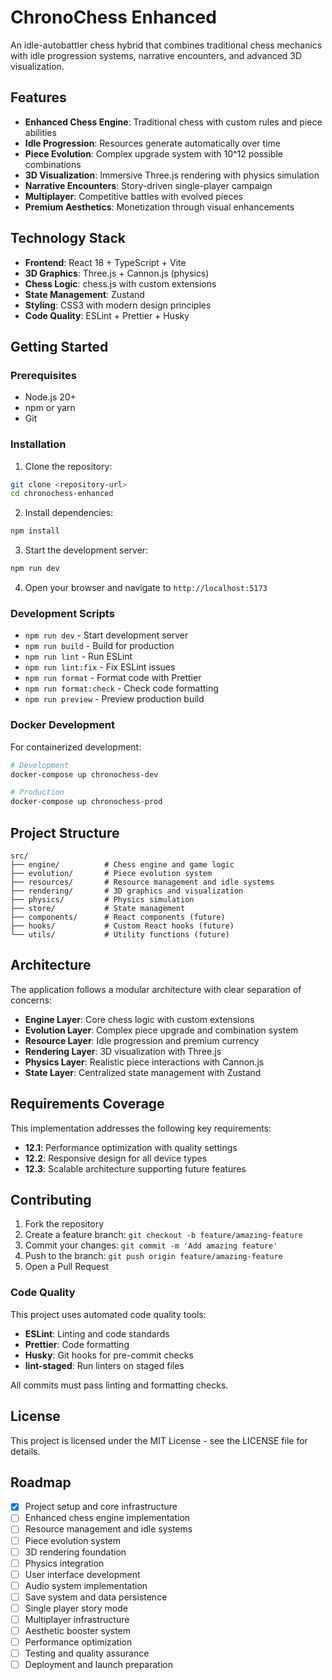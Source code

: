 # ChronoChess Enhanced

An idle-autobattler chess hybrid that combines traditional chess mechanics with idle progression systems, narrative encounters, and advanced 3D visualization.

## Features

- **Enhanced Chess Engine**: Traditional chess with custom rules and piece abilities
- **Idle Progression**: Resources generate automatically over time
- **Piece Evolution**: Complex upgrade system with 10^12 possible combinations
- **3D Visualization**: Immersive Three.js rendering with physics simulation
- **Narrative Encounters**: Story-driven single-player campaign
- **Multiplayer**: Competitive battles with evolved pieces
- **Premium Aesthetics**: Monetization through visual enhancements

## Technology Stack

- **Frontend**: React 18 + TypeScript + Vite
- **3D Graphics**: Three.js + Cannon.js (physics)
- **Chess Logic**: chess.js with custom extensions
- **State Management**: Zustand
- **Styling**: CSS3 with modern design principles
- **Code Quality**: ESLint + Prettier + Husky

## Getting Started

### Prerequisites

- Node.js 20+
- npm or yarn
- Git

### Installation

1. Clone the repository:

```bash
git clone <repository-url>
cd chronochess-enhanced
```

2. Install dependencies:

```bash
npm install
```

3. Start the development server:

```bash
npm run dev
```

4. Open your browser and navigate to `http://localhost:5173`

### Development Scripts

- `npm run dev` - Start development server
- `npm run build` - Build for production
- `npm run lint` - Run ESLint
- `npm run lint:fix` - Fix ESLint issues
- `npm run format` - Format code with Prettier
- `npm run format:check` - Check code formatting
- `npm run preview` - Preview production build

### Docker Development

For containerized development:

```bash
# Development
docker-compose up chronochess-dev

# Production
docker-compose up chronochess-prod
```

## Project Structure

```
src/
├── engine/          # Chess engine and game logic
├── evolution/       # Piece evolution system
├── resources/       # Resource management and idle systems
├── rendering/       # 3D graphics and visualization
├── physics/         # Physics simulation
├── store/           # State management
├── components/      # React components (future)
├── hooks/           # Custom React hooks (future)
└── utils/           # Utility functions (future)
```

## Architecture

The application follows a modular architecture with clear separation of concerns:

- **Engine Layer**: Core chess logic with custom extensions
- **Evolution Layer**: Complex piece upgrade and combination system
- **Resource Layer**: Idle progression and premium currency
- **Rendering Layer**: 3D visualization with Three.js
- **Physics Layer**: Realistic piece interactions with Cannon.js
- **State Layer**: Centralized state management with Zustand

## Requirements Coverage

This implementation addresses the following key requirements:

- **12.1**: Performance optimization with quality settings
- **12.2**: Responsive design for all device types
- **12.3**: Scalable architecture supporting future features

## Contributing

1. Fork the repository
2. Create a feature branch: `git checkout -b feature/amazing-feature`
3. Commit your changes: `git commit -m 'Add amazing feature'`
4. Push to the branch: `git push origin feature/amazing-feature`
5. Open a Pull Request

### Code Quality

This project uses automated code quality tools:

- **ESLint**: Linting and code standards
- **Prettier**: Code formatting
- **Husky**: Git hooks for pre-commit checks
- **lint-staged**: Run linters on staged files

All commits must pass linting and formatting checks.

## License

This project is licensed under the MIT License - see the LICENSE file for details.

## Roadmap

- [x] Project setup and core infrastructure
- [ ] Enhanced chess engine implementation
- [ ] Resource management and idle systems
- [ ] Piece evolution system
- [ ] 3D rendering foundation
- [ ] Physics integration
- [ ] User interface development
- [ ] Audio system implementation
- [ ] Save system and data persistence
- [ ] Single player story mode
- [ ] Multiplayer infrastructure
- [ ] Aesthetic booster system
- [ ] Performance optimization
- [ ] Testing and quality assurance
- [ ] Deployment and launch preparation
